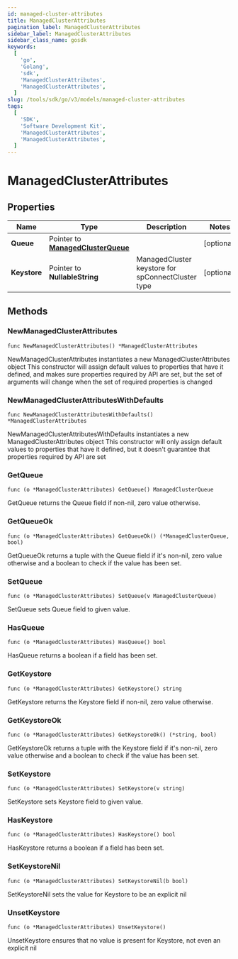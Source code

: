 ```yaml
---
id: managed-cluster-attributes
title: ManagedClusterAttributes
pagination_label: ManagedClusterAttributes
sidebar_label: ManagedClusterAttributes
sidebar_class_name: gosdk
keywords:
  [
    'go',
    'Golang',
    'sdk',
    'ManagedClusterAttributes',
    'ManagedClusterAttributes',
  ]
slug: /tools/sdk/go/v3/models/managed-cluster-attributes
tags:
  [
    'SDK',
    'Software Development Kit',
    'ManagedClusterAttributes',
    'ManagedClusterAttributes',
  ]
---
```


# ManagedClusterAttributes

## Properties

| Name | Type | Description | Notes |
| --- | --- | --- | --- |
| **Queue** | Pointer to [**ManagedClusterQueue**](managed-cluster-queue) |  | [optional] |
| **Keystore** | Pointer to **NullableString** | ManagedCluster keystore for spConnectCluster type | [optional] |

## Methods

### NewManagedClusterAttributes

`func NewManagedClusterAttributes() *ManagedClusterAttributes`

NewManagedClusterAttributes instantiates a new ManagedClusterAttributes object This constructor will assign default values to properties that have it defined, and makes sure properties required by API are set, but the set of arguments will change when the set of required properties is changed

### NewManagedClusterAttributesWithDefaults

`func NewManagedClusterAttributesWithDefaults() *ManagedClusterAttributes`

NewManagedClusterAttributesWithDefaults instantiates a new ManagedClusterAttributes object This constructor will only assign default values to properties that have it defined, but it doesn't guarantee that properties required by API are set

### GetQueue

`func (o *ManagedClusterAttributes) GetQueue() ManagedClusterQueue`

GetQueue returns the Queue field if non-nil, zero value otherwise.

### GetQueueOk

`func (o *ManagedClusterAttributes) GetQueueOk() (*ManagedClusterQueue, bool)`

GetQueueOk returns a tuple with the Queue field if it's non-nil, zero value otherwise and a boolean to check if the value has been set.

### SetQueue

`func (o *ManagedClusterAttributes) SetQueue(v ManagedClusterQueue)`

SetQueue sets Queue field to given value.

### HasQueue

`func (o *ManagedClusterAttributes) HasQueue() bool`

HasQueue returns a boolean if a field has been set.

### GetKeystore

`func (o *ManagedClusterAttributes) GetKeystore() string`

GetKeystore returns the Keystore field if non-nil, zero value otherwise.

### GetKeystoreOk

`func (o *ManagedClusterAttributes) GetKeystoreOk() (*string, bool)`

GetKeystoreOk returns a tuple with the Keystore field if it's non-nil, zero value otherwise and a boolean to check if the value has been set.

### SetKeystore

`func (o *ManagedClusterAttributes) SetKeystore(v string)`

SetKeystore sets Keystore field to given value.

### HasKeystore

`func (o *ManagedClusterAttributes) HasKeystore() bool`

HasKeystore returns a boolean if a field has been set.

### SetKeystoreNil

`func (o *ManagedClusterAttributes) SetKeystoreNil(b bool)`

SetKeystoreNil sets the value for Keystore to be an explicit nil

### UnsetKeystore

`func (o *ManagedClusterAttributes) UnsetKeystore()`

UnsetKeystore ensures that no value is present for Keystore, not even an explicit nil
